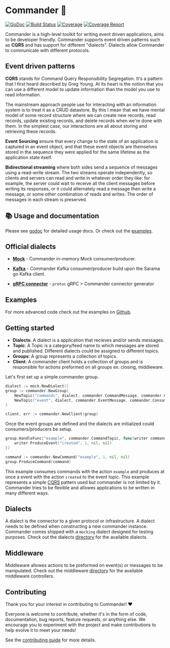 # Commander 🚀
[![GoDoc](https://godoc.org/github.com/jeroenrinzema/commander?status.svg)](https://godoc.org/github.com/jeroenrinzema/commander)
[![Build Status](https://travis-ci.org/jeroenrinzema/commander.svg?branch=master)](https://travis-ci.org/jeroenrinzema/commander)
[![Coverage](https://codecov.io/gh/jeroenrinzema/commander/branch/master/graph/badge.svg)](https://codecov.io/gh/jeroenrinzema/commander)
[![Coverage Report](https://goreportcard.com/badge/github.com/jeroenrinzema/commander)](https://goreportcard.com/report/github.com/jeroenrinzema/commander)

Commander is a high-level toolkit for writing event driven applications, aims to be developer friendly. Commander supports event driven patterns such as **CQRS** and has support for different "dialects". Dialects allow Commander to communicate with different protocols.

## Event driven patterns

**CQRS** stands for Command Query Responsibility Segregation. It's a pattern that I first heard described by Greg Young. At its heart is the notion that you can use a different model to update information than the model you use to read information.

The mainstream approach people use for interacting with an information system is to treat it as a CRUD datastore. By this I mean that we have mental model of some record structure where we can create new records, read records, update existing records, and delete records when we're done with them. In the simplest case, our interactions are all about storing and retrieving these records.

**Event Sourcing** ensure that every change to the state of an application is captured in an event object, and that these event objects are themselves stored in the sequence they were applied for the same lifetime as the application state itself.

**Bidirectional streaming** where both sides send a sequence of messages using a read-write stream. The two streams operate independently, so clients and servers can read and write in whatever order they like: for example, the server could wait to receive all the client messages before writing its responses, or it could alternately read a message then write a message, or some other combination of reads and writes. The order of messages in each stream is preserved.

## 📚 Usage and documentation

Please see [godoc](https://godoc.org/github.com/jeroenrinzema/commander) for detailed usage docs. Or check out the [examples](https://github.com/jeroenrinzema/commander/tree/master/examples).

## Official dialects

- **[Mock](https://github.com/jeroenrinzema/commander/tree/master/dialects/mock)** - Commander in-memory Mock consumer/producer.
- **[Kafka](https://github.com/jeroenrinzema/commander/tree/master/dialects/kafka)** - Commander Kafka consumer/producer build upon the Sarama go Kafka client.

- **[gRPC connector](https://github.com/jeroenrinzema/protoc-gen-commander)** - `protoc` gRPC > Commander connector generator

## Examples

For more advanced code check out the examples on [Github](https://github.com/jeroenrinzema/commander/tree/master/examples).

## Getting started

- **Dialects**: A dialect is a application that recieves and/or sends messages.
- **Topic**: A Topic is a category/feed name to which messages are stored and published. Different dialects could be assigned to different topics.
- **Groups**: A group represents a collection of topics.
- **Client**: A commander client holds a collection of groups and is responsible for actions preformed on all groups ex: closing, middleware.

Let's first set up a simple commander group.

```go
dialect := mock.NewDialect()
group := commander.NewGroup(
	NewTopic("commands", dialect, commander.CommandMessage, commander.ConsumeMode),
	NewTopic("event", dialect, commander.EventMessage, commander.ConsumeMode|commander.ProduceMode),
)

client, err := commander.NewClient(group)
```

Once the event groups are defined and the dialects are initialized could consumers/producers be setup.

```go
group.HandleFunc("example", commander.CommandTopic, func(writer commander.ResponseWriter, message interface{}) {
	writer.ProduceEvent("created", 1, nil, nil)
})

command := commander.NewCommand("example", 1, nil, nil)
group.ProduceCommand(command)
```

This example consumes commands with the action `example` and produces at once a event with the action `created` to the event topic. This example represents a simple [CQRS](https://martinfowler.com/bliki/CQRS.html) pattern used but commander is not limited by it. Commander tries to be flexible and allowes applications to be written in many different ways.

## Dialects

A dialect is the connector to a given protocol or infrastructure. A dialect needs to be defined when constructing a new commander instance. Commander comes shipped with a `mocking` dialect designed for testing purposes. Check out the dialects [directory](https://github.com/jeroenrinzema/commander/tree/master/dialects) for the available dialects.

## Middleware

Middleware allowes actions to be preformed on event(s) or messages to be manipulated. Check out the middleware [directory](https://github.com/jeroenrinzema/commander/tree/master/middleware) for the available middleware controllers.

## Contributing

Thank you for your interest in contributing to Commander! ❤

Everyone is welcome to contribute, whether it's in the form of code, documentation, bug reports, feature requests, or anything else. We encourage you to experiment with the project and make contributions to help evolve it to meet your needs!

See the [contributing guide](https://github.com/jeroenrinzema/commander/blob/master/CONTRIBUTING.md) for more details.
